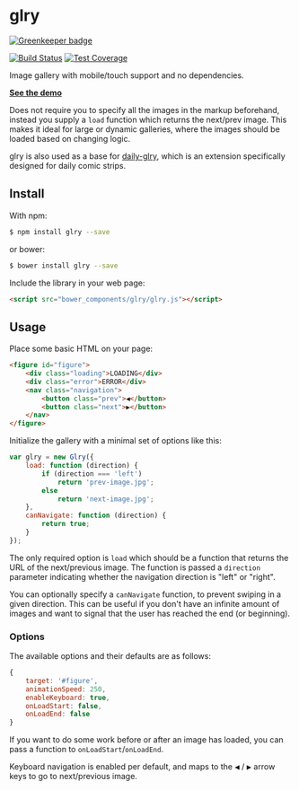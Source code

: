 # glry

[![Greenkeeper badge](https://badges.greenkeeper.io/omichelsen/glry.svg)](https://greenkeeper.io/)

[![Build Status][travis-image]][travis-url]
[![Test Coverage][coveralls-image]][coveralls-url]

Image gallery with mobile/touch support and no dependencies.

__[See the demo](http://rawgit.com/omichelsen/glry/master/demo/index.html)__

Does not require you to specify all the images in the markup beforehand, instead you supply a `load` function which returns the next/prev image. This makes it ideal for large or dynamic galleries, where the images should be loaded based on changing logic.

glry is also used as a base for [daily-glry](https://github.com/omichelsen/daily-glry.git), which is an extension specifically designed for daily comic strips.

## Install

With npm:

```bash
$ npm install glry --save
```

or bower:

```bash
$ bower install glry --save
```

Include the library in your web page:

```html
<script src="bower_components/glry/glry.js"></script>
```

## Usage

Place some basic HTML on your page:

```html
<figure id="figure">
    <div class="loading">LOADING</div>
    <div class="error">ERROR</div>
    <nav class="navigation">
        <button class="prev">◀</button>
        <button class="next">▶</button>
    </nav>
</figure>
```

Initialize the gallery with a minimal set of options like this:

```js
var glry = new Glry({
    load: function (direction) {
        if (direction === 'left')
            return 'prev-image.jpg';
        else
            return 'next-image.jpg';
    },
    canNavigate: function (direction) {
        return true;
    }
});
```

The only required option is `load` which should be a function that returns the URL of the next/previous image. The function is passed a `direction` parameter indicating whether the navigation direction is "left" or "right".

You can optionally specify a `canNavigate` function, to prevent swiping in a given direction. This can be useful if you don't have an infinite amount of images and want to signal that the user has reached the end (or beginning).

### Options

The available options and their defaults are as follows:

```js
{
    target: '#figure',
    animationSpeed: 250,
    enableKeyboard: true,
    onLoadStart: false,
    onLoadEnd: false
}
```

If you want to do some work before or after an image has loaded, you can pass a function to `onLoadStart`/`onLoadEnd`.

Keyboard navigation is enabled per default, and maps to the <kbd>◀</kbd> / <kbd>▶</kbd> arrow keys to go to next/previous image.

[travis-image]: https://img.shields.io/travis/omichelsen/glry/master.svg
[travis-url]: https://travis-ci.org/omichelsen/glry
[coveralls-image]: https://img.shields.io/coveralls/omichelsen/glry/master.svg
[coveralls-url]: https://coveralls.io/r/omichelsen/glry?branch=master